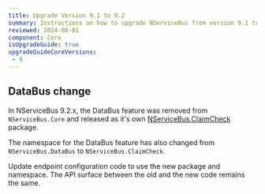 ```yaml
---
title: Upgrade Version 9.1 to 9.2
summary: Instructions on how to upgrade NServiceBus from version 9.1 to version 9.2.
reviewed: 2024-08-01
component: Core
isUpgradeGuide: true
upgradeGuideCoreVersions:
 - 9
---
```


## DataBus change

In NServiceBus 9.2.x, the DataBus feature was removed from `NServiceBus.Core` and released as it's own [NServiceBus.ClaimCheck](https://www.nuget.org/packages/NServiceBus.ClaimCheck/) package.

The namespace for the DataBus feature has also changed from `NServiceBus.DataBus` to `NServiceBus.ClaimCheck`.

Update endpoint configuration code to use the new package and namespace. The API surface between the old and the new code remains the same.